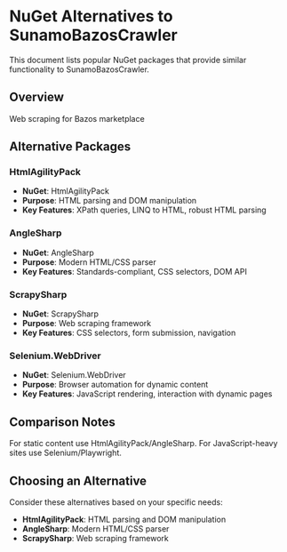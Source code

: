 # NuGet Alternatives to SunamoBazosCrawler

This document lists popular NuGet packages that provide similar functionality to SunamoBazosCrawler.

## Overview

Web scraping for Bazos marketplace

## Alternative Packages

### HtmlAgilityPack
- **NuGet**: HtmlAgilityPack
- **Purpose**: HTML parsing and DOM manipulation
- **Key Features**: XPath queries, LINQ to HTML, robust HTML parsing

### AngleSharp
- **NuGet**: AngleSharp
- **Purpose**: Modern HTML/CSS parser
- **Key Features**: Standards-compliant, CSS selectors, DOM API

### ScrapySharp
- **NuGet**: ScrapySharp
- **Purpose**: Web scraping framework
- **Key Features**: CSS selectors, form submission, navigation

### Selenium.WebDriver
- **NuGet**: Selenium.WebDriver
- **Purpose**: Browser automation for dynamic content
- **Key Features**: JavaScript rendering, interaction with dynamic pages

## Comparison Notes

For static content use HtmlAgilityPack/AngleSharp. For JavaScript-heavy sites use Selenium/Playwright.

## Choosing an Alternative

Consider these alternatives based on your specific needs:
- **HtmlAgilityPack**: HTML parsing and DOM manipulation
- **AngleSharp**: Modern HTML/CSS parser
- **ScrapySharp**: Web scraping framework
